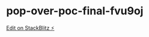 # pop-over-poc-final-fvu9oj

[Edit on StackBlitz ⚡️](https://stackblitz.com/edit/pop-over-poc-final-fvu9oj)
